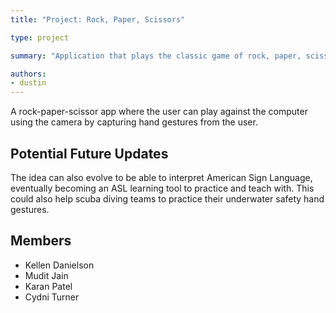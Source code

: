 ```yaml
---
title: "Project: Rock, Paper, Scissors"

type: project

summary: "Application that plays the classic game of rock, paper, scissors"

authors:
- dustin
---
```


A rock-paper-scissor app where the user can play against the computer using the camera by capturing hand gestures from the user.

## Potential Future Updates
The idea can also evolve to be able to interpret American Sign Language, eventually becoming an ASL learning tool to practice and teach with. This could also help scuba diving teams to practice their underwater safety hand gestures.

## Members

- Kellen Danielson
- Mudit Jain
- Karan Patel
- Cydni Turner